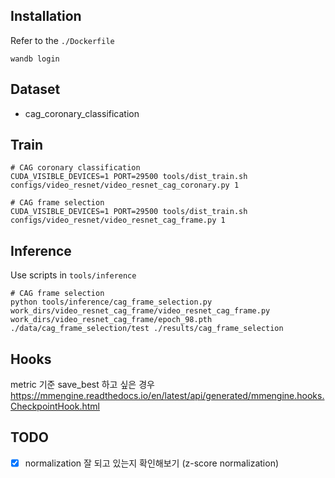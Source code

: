 ## Installation
Refer to the `./Dockerfile`
```
wandb login
```

## Dataset
- cag_coronary_classification

## Train
```
# CAG coronary classification
CUDA_VISIBLE_DEVICES=1 PORT=29500 tools/dist_train.sh configs/video_resnet/video_resnet_cag_coronary.py 1

# CAG frame selection
CUDA_VISIBLE_DEVICES=1 PORT=29500 tools/dist_train.sh configs/video_resnet/video_resnet_cag_frame.py 1
```

## Inference
Use scripts in `tools/inference`
```
# CAG frame selection
python tools/inference/cag_frame_selection.py work_dirs/video_resnet_cag_frame/video_resnet_cag_frame.py work_dirs/video_resnet_cag_frame/epoch_98.pth ./data/cag_frame_selection/test ./results/cag_frame_selection 
```

## Hooks
metric 기준 save_best 하고 싶은 경우 
https://mmengine.readthedocs.io/en/latest/api/generated/mmengine.hooks.CheckpointHook.html

## TODO
- [x] normalization 잘 되고 있는지 확인해보기 (z-score normalization)
